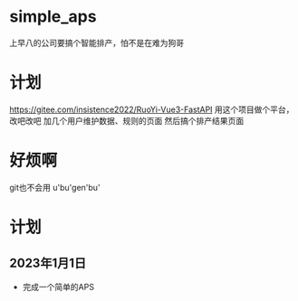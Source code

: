 # simple_aps
上早八的公司要搞个智能排产，怕不是在难为狗哥

# 计划
https://gitee.com/insistence2022/RuoYi-Vue3-FastAPI
用这个项目做个平台，改吧改吧
加几个用户维护数据、规则的页面
然后搞个排产结果页面

# 好烦啊
git也不会用
u'bu'gen'bu'
# 计划
## 2023年1月1日
- 完成一个简单的APS

